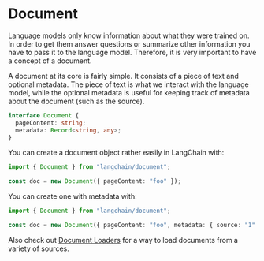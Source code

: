 # Document

Language models only know information about what they were trained on. In order to get them answer questions or summarize other information you have to pass it to the language model. Therefore, it is very important to have a concept of a document.

A document at its core is fairly simple. It consists of a piece of text and optional metadata. The piece of text is what we interact with the language model, while the optional metadata is useful for keeping track of metadata about the document (such as the source).

```typescript
interface Document {
  pageContent: string;
  metadata: Record<string, any>;
}
```

You can create a document object rather easily in LangChain with:

```typescript
import { Document } from "langchain/document";

const doc = new Document({ pageContent: "foo" });
```

You can create one with metadata with:

```typescript
import { Document } from "langchain/document";

const doc = new Document({ pageContent: "foo", metadata: { source: "1" } });
```

Also check out [Document Loaders](../indexes/document_loaders/) for a way to load documents from a variety of sources.
